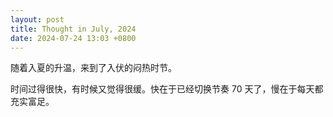 ```yaml
---
layout: post
title: Thought in July, 2024
date: 2024-07-24 13:03 +0800
---
```


随着入夏的升温，来到了入伏的闷热时节。

时间过得很快，有时候又觉得很缓。快在于已经切换节奏 70 天了，慢在于每天都充实富足。